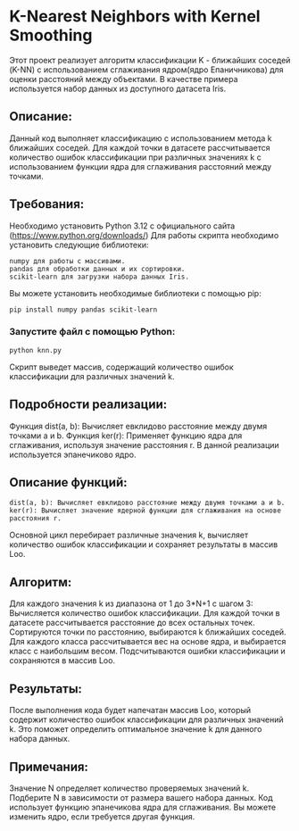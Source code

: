 # K-Nearest Neighbors with Kernel Smoothing

Этот проект реализует алгоритм классификации K - ближайших соседей (K-NN) с использованием сглаживания ядром(ядро Епаничникова) для оценки расстояний между объектами. В качестве примера используется набор данных из доступного датасета Iris.

## Описание:

Данный код выполняет классификацию с использованием метода k ближайших соседей. Для каждой точки в датасете рассчитывается количество ошибок классификации при различных значениях k с использованием функции ядра для сглаживания расстояний между точками.

## Требования:

Необходимо установить Python 3.12 с официального сайта (https://www.python.org/downloads/)
Для работы скрипта необходимо установить следующие библиотеки:

    numpy для работы с массивами.
    pandas для обработки данных и их сортировки.
    scikit-learn для загрузки набора данных Iris.

Вы можете установить необходимые библиотеки с помощью pip:

    pip install numpy pandas scikit-learn




### Запустите файл с помощью Python:

    python knn.py

Скрипт выведет массив, содержащий количество ошибок классификации для различных значений k.

## Подробности реализации:

Функция dist(a, b): Вычисляет евклидово расстояние между двумя точками a и b.
Функция ker(r): Применяет функцию ядра для сглаживания, используя значение расстояния r. В данной реализации используется эпанечиково ядро.

## Описание функций:

    dist(a, b): Вычисляет евклидово расстояние между двумя точками a и b.
    ker(r): Вычисляет значение ядерной функции для сглаживания на основе расстояния r.
Основной цикл перебирает различные значения k, вычисляет количество ошибок классификации и сохраняет результаты в массив Loo.


## Алгоритм:

Для каждого значения k из диапазона от 1 до 3*N+1 с шагом 3:
Вычисляется количество ошибок классификации.
Для каждой точки в датасете рассчитывается расстояние до всех остальных точек.
Сортируются точки по расстоянию, выбираются k ближайших соседей.
Для каждого класса рассчитывается вес на основе ядра, и выбирается класс с наибольшим весом.
Подсчитываются ошибки классификации и сохраняются в массив Loo.

## Результаты:

После выполнения кода будет напечатан массив Loo, который содержит количество ошибок классификации для различных значений k. Это поможет определить оптимальное значение k для данного набора данных.

## Примечания:
    
Значение N определяет количество проверяемых значений k. Подберите N в зависимости от размера вашего набора данных.
Код использует функцию эпанечикова ядра для сглаживания. Вы можете изменить ядро, если требуется другая функция.
